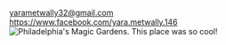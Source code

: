 
<yarametwally32@gmail.com>  
<https://www.facebook.com/yara.metwally.146>  
![Philadelphia's Magic Gardens. This place was so cool!](/assets/images/philly-magic-gardens.jpg "Philadelphia's Magic Gardens")


